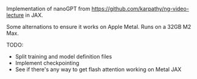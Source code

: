 Implementation of nanoGPT from https://github.com/karpathy/ng-video-lecture in JAX.

Some alternations to ensure it works on Apple Metal. Runs on a 32GB M2 Max.

TODO:
 * Split training and model definition files
 * Implement checkpointing
 * See if there's any way to get flash attention working on Metal JAX